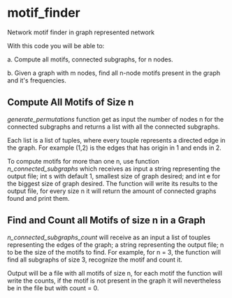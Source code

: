# motif_finder
Network motif finder in graph represented network

With this code you will be able to:

 a. Compute all motifs, connected subgraphs, for n nodes.
 
 b. Given a graph with m nodes, find all n-node motifs present in the graph and it's frequencies.
 
## Compute All Motifs of Size n

*generate_permutations* function get as input the number of nodes n for the connected subgraphs and returns a list with all the connected subgraphs.

Each list is a list of tuples, where every touple represents a directed edge in the graph. For example (1,2) is the edges that has origin in 1 and ends in 2.

To compute motifs for more than one n, use function *n_connected_subgraphs* which receives as input a string representing the output file; int s with default 1, smallest size of graph desired; and int e for the biggest size of graph desired. The function will write its results to the output file, for every size n it will return the amount of connected graphs found and print them. 

## Find and Count all Motifs of size n in a Graph

*n_connected_subgraphs_count* will receive as an input a list of touples representing the edges of the graph; a string representing the output file; n to be the size of the motifs to find. For example, for n = 3, the function will find all subgraphs of size 3, recognize the motif and count it.

Output will be a file with all motifs of size n, for each motif the function will write the counts, if the motif is not present in the graph it will nevertheless be in the file but with count = 0. 
